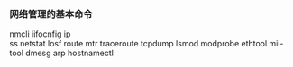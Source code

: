 ### 网络管理的基本命令
nmcli 
iifocnfig
ip  
ss
netstat
losf
route
mtr
traceroute
tcpdump
lsmod
modprobe
ethtool
mii-tool
dmesg
arp
hostnamectl
<!--stackedit_data:
eyJoaXN0b3J5IjpbLTEwMTE1NzA5OTUsNzMwOTk4MTE2XX0=
-->